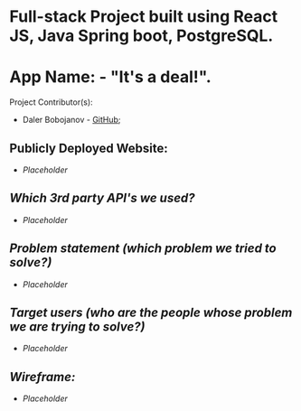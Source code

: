 # Full-stack Project built using React JS, Java Spring boot, PostgreSQL.

# App Name: - "It's a deal!". 
Project Contributor(s): 
-   Daler Bobojanov - [GitHub](https://github.com/daler-bobojanov);


## Publicly Deployed Website:
<!-- [https://eat-read-hunt.surge.sh/](https://eat-read-hunt.surge.sh/) -->
- *Placeholder* 

## *Which 3rd party API's we used?*
<!-- - https://jobs.github.com/api; -->
- *Placeholder*

## *Problem statement (which problem we tried to solve?)*
- *Placeholder*
<!-- * This app helps organizations and department managers to create documents/training material for their teams and maintain its lifecycle. It also incorporates personalized "DAILY TO-DO" functionality to help you keep track of your progress to achieve your desired goals. Each session is secured by user authentication.  -->

## *Target users (who are the people whose problem we are trying to solve?)*
- *Placeholder*
<!-- - Organizations and HR/training managers who need a centralized digital space to create/maintain training materials for use by their personnel. -->

## *Wireframe:*
- *Placeholder*
<!-- ![0. LandingPage](https://github.com/daler-bobojanov/MOD-3---Final-Project/blob/master/wireframe/LandingPage__yourSpaceApp.png)
==================
![1. HomePage(Menu)](https://github.com/daler-bobojanov/MOD-3---Final-Project/blob/master/wireframe/HomePage__yourSpaceApp.png) -->





